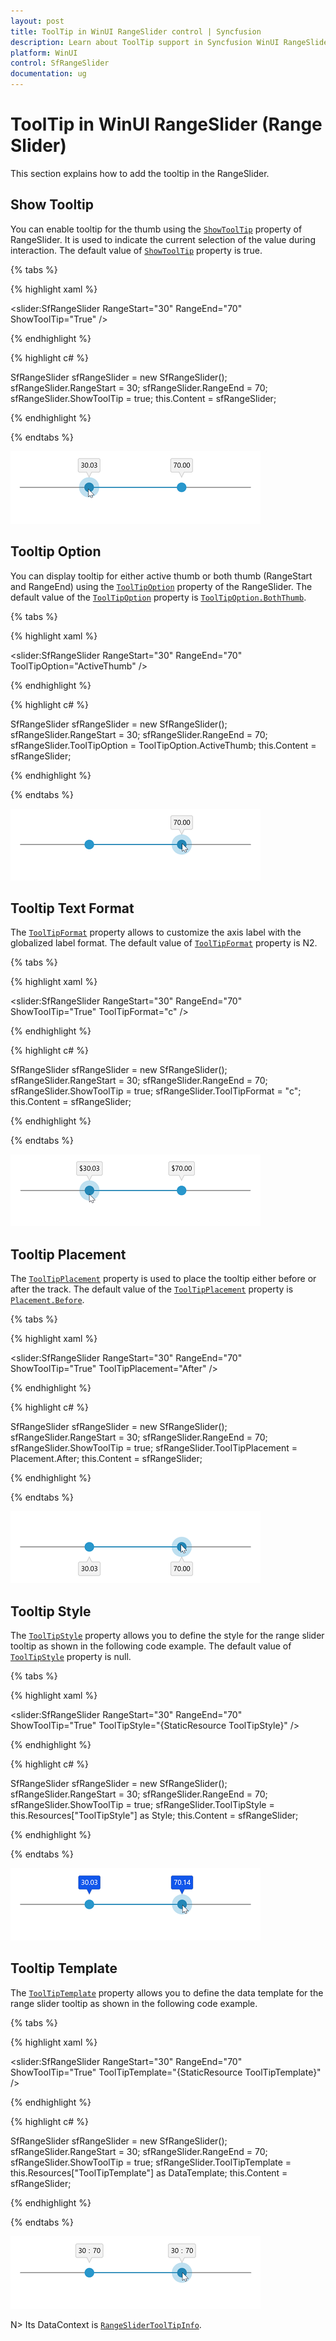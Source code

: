 ```yaml
---
layout: post
title: ToolTip in WinUI RangeSlider control | Syncfusion
description: Learn about ToolTip support in Syncfusion WinUI RangeSlider(SfRangeSlider) control with placement and more.
platform: WinUI
control: SfRangeSlider
documentation: ug
---
```


# ToolTip in WinUI RangeSlider (Range Slider)

This section explains how to add the tooltip in the RangeSlider.

## Show Tooltip

You can enable tooltip for the thumb using the [`ShowToolTip`](https://help.syncfusion.com/cr/winui/Syncfusion.UI.Xaml.Sliders.SliderBase.html#Syncfusion_UI_Xaml_Sliders_SliderBase_ShowToolTip) property of RangeSlider. It is used to indicate the current selection of the value during interaction. The default value of [`ShowToolTip`](https://help.syncfusion.com/cr/winui/Syncfusion.UI.Xaml.Sliders.SliderBase.html#Syncfusion_UI_Xaml_Sliders_SliderBase_ShowToolTip) property is true.

{% tabs %}

{% highlight xaml %}

<slider:SfRangeSlider RangeStart="30"
                      RangeEnd="70"
                      ShowToolTip="True" />

{% endhighlight %}

{% highlight c# %}

SfRangeSlider sfRangeSlider = new SfRangeSlider();
sfRangeSlider.RangeStart = 30;
sfRangeSlider.RangeEnd = 70;
sfRangeSlider.ShowToolTip = true;
this.Content = sfRangeSlider;

{% endhighlight %}

{% endtabs %}

![WinUI RangeSlider with Tooltip](images/tooltip/winui-range-slider-tooltip.png)

## Tooltip Option

You can display tooltip for either active thumb or both thumb (RangeStart and RangeEnd) using the [`ToolTipOption`](https://help.syncfusion.com/cr/winui/Syncfusion.UI.Xaml.Sliders.SfRangeSlider.html#Syncfusion_UI_Xaml_Sliders_SfRangeSlider_ToolTipOption) property of the RangeSlider. The default value of the [`ToolTipOption`](https://help.syncfusion.com/cr/winui/Syncfusion.UI.Xaml.Sliders.SfRangeSlider.html#Syncfusion_UI_Xaml_Sliders_SfRangeSlider_ToolTipOption) property is [`ToolTipOption.BothThumb`](https://help.syncfusion.com/cr/winui/Syncfusion.UI.Xaml.Sliders.TooltipOption.html#Syncfusion_UI_Xaml_Sliders_TooltipOption_BothThumb).

{% tabs %}

{% highlight xaml %}

<slider:SfRangeSlider RangeStart="30"
                      RangeEnd="70"
                      ToolTipOption="ActiveThumb" />

{% endhighlight %}

{% highlight c# %}

SfRangeSlider sfRangeSlider = new SfRangeSlider();
sfRangeSlider.RangeStart = 30;
sfRangeSlider.RangeEnd = 70;
sfRangeSlider.ToolTipOption = ToolTipOption.ActiveThumb;
this.Content = sfRangeSlider;

{% endhighlight %}

{% endtabs %}

![Customizing Tooltip Option of WinUI RangeSlider](images/tooltip/winui-range-slider-tooltip-option.png)

## Tooltip Text Format

The [`ToolTipFormat`](https://help.syncfusion.com/cr/winui/Syncfusion.UI.Xaml.Sliders.SliderBase.html#Syncfusion_UI_Xaml_Sliders_SliderBase_ToolTipFormat) property allows to customize the axis label with the globalized label format. The default value of [`ToolTipFormat`](https://help.syncfusion.com/cr/winui/Syncfusion.UI.Xaml.Sliders.SliderBase.html#Syncfusion_UI_Xaml_Sliders_SliderBase_ToolTipFormat) property is N2.

{% tabs %}

{% highlight xaml %}

<slider:SfRangeSlider RangeStart="30"
                      RangeEnd="70"
                      ShowToolTip="True"
                      ToolTipFormat="c" />

{% endhighlight %}

{% highlight c# %}

SfRangeSlider sfRangeSlider = new SfRangeSlider();
sfRangeSlider.RangeStart = 30;
sfRangeSlider.RangeEnd = 70;
sfRangeSlider.ShowToolTip = true;
sfRangeSlider.ToolTipFormat = "c";
this.Content = sfRangeSlider;

{% endhighlight %}

{% endtabs %}

![Customizing Tooltip Text Format of WinUI RangeSlider](images/tooltip/winui-range-slider-tooltip-text-format.png)

## Tooltip Placement

The [`ToolTipPlacement`](https://help.syncfusion.com/cr/winui/Syncfusion.UI.Xaml.Sliders.SliderBase.html#Syncfusion_UI_Xaml_Sliders_SliderBase_ToolTipPlacement) property is used to place the tooltip either before or after the track. The default value of the [`ToolTipPlacement`](https://help.syncfusion.com/cr/winui/Syncfusion.UI.Xaml.Sliders.SliderBase.html#Syncfusion_UI_Xaml_Sliders_SliderBase_ToolTipPlacement) property is [`Placement.Before`](https://help.syncfusion.com/cr/winui/Syncfusion.UI.Xaml.Sliders.Placement.html#Syncfusion_UI_Xaml_Sliders_Placement_Before).

{% tabs %}

{% highlight xaml %}

<slider:SfRangeSlider RangeStart="30"
                      RangeEnd="70"
                      ShowToolTip="True"
                      ToolTipPlacement="After" />

{% endhighlight %}

{% highlight c# %}

SfRangeSlider sfRangeSlider = new SfRangeSlider();
sfRangeSlider.RangeStart = 30;
sfRangeSlider.RangeEnd = 70;
sfRangeSlider.ShowToolTip = true;
sfRangeSlider.ToolTipPlacement = Placement.After;
this.Content = sfRangeSlider;

{% endhighlight %}

{% endtabs %}

![Customizing Tooltip Position of WinUI RangeSlider](images/tooltip/winui-range-slider-tooltip-position.png)

## Tooltip Style

The [`ToolTipStyle`](https://help.syncfusion.com/cr/winui/Syncfusion.UI.Xaml.Sliders.SliderBase.html#Syncfusion_UI_Xaml_Sliders_SliderBase_ToolTipStyle) property allows you to define the style for the range slider tooltip as shown in the following code example. The default value of [`ToolTipStyle`](https://help.syncfusion.com/cr/winui/Syncfusion.UI.Xaml.Sliders.SliderBase.html#Syncfusion_UI_Xaml_Sliders_SliderBase_ToolTipStyle) property is null.

{% tabs %}

{% highlight xaml %}

<Style x:Name="ToolTipStyle"
       TargetType="slider:SliderToolTip">
    <Setter Property="Background"
            Value="#1257eb" />
    <Setter Property="Foreground"
            Value="White" />
</Style>

<slider:SfRangeSlider RangeStart="30"
                      RangeEnd="70"
                      ShowToolTip="True"
                      ToolTipStyle="{StaticResource ToolTipStyle}" />

{% endhighlight %}

{% highlight c# %}

SfRangeSlider sfRangeSlider = new SfRangeSlider();
sfRangeSlider.RangeStart = 30;
sfRangeSlider.RangeEnd = 70;
sfRangeSlider.ShowToolTip = true;
sfRangeSlider.ToolTipStyle = this.Resources["ToolTipStyle"] as Style;
this.Content = sfRangeSlider;

{% endhighlight %}

{% endtabs %}

![Changing Tooltip Style of WinUI RangeSlider](images/tooltip/winui-range-slider-tooltip-style.png)

## Tooltip Template

The [`ToolTipTemplate`](https://help.syncfusion.com/cr/winui/Syncfusion.UI.Xaml.Sliders.SliderBase.html#Syncfusion_UI_Xaml_Sliders_SliderBase_ToolTipTemplate) property allows you to define the data template for the range slider tooltip as shown in the following code example.

{% tabs %}

{% highlight xaml %}

<DataTemplate x:Name="ToolTipTemplate">
    <StackPanel Orientation="Horizontal">
        <TextBlock Text="{Binding RangeStartValue}" />
        <TextBlock Text=":"
                   Margin="5,0,5,0" />
        <TextBlock Text="{Binding RangeEndValue}" />
    </StackPanel>
</DataTemplate>

<slider:SfRangeSlider RangeStart="30"
                      RangeEnd="70"
                      ShowToolTip="True"
                      ToolTipTemplate="{StaticResource ToolTipTemplate}" />

{% endhighlight %}

{% highlight c# %}

SfRangeSlider sfRangeSlider = new SfRangeSlider();
sfRangeSlider.RangeStart = 30;
sfRangeSlider.RangeEnd = 70;
sfRangeSlider.ShowToolTip = true;
sfRangeSlider.ToolTipTemplate = this.Resources["ToolTipTemplate"] as DataTemplate;
this.Content = sfRangeSlider;

{% endhighlight %}

{% endtabs %}

![WinUI RangeSlider with Tooltip Template](images/tooltip/winui-range-slider-tooltip-template.png)

N> Its DataContext is [`RangeSliderToolTipInfo`](https://help.syncfusion.com/cr/winui/Syncfusion.UI.Xaml.Sliders.RangeSliderToolTipInfo.html).
